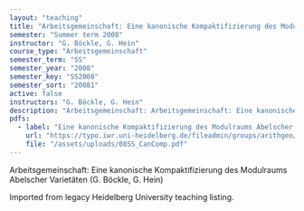 ```yaml
---
layout: "teaching"
title: "Arbeitsgemeinschaft: Eine kanonische Kompaktifizierung des Modulraums Abelscher Varietäten"
semester: "Summer term 2008"
instructor: "G. Böckle, G. Hein"
course_type: "Arbeitsgemeinschaft"
semester_term: "SS"
semester_year: "2008"
semester_key: "SS2008"
semester_sort: "20081"
active: false
instructors: "G. Böckle, G. Hein"
description: "Arbeitsgemeinschaft: Arbeitsgemeinschaft: Eine kanonische Kompaktifizierung des Modulraums Abelscher Varietäten"
pdfs:
  - label: "Eine kanonische Kompaktifizierung des Modulraums Abelscher Varietäten"
    url: "https://typo.iwr.uni-heidelberg.de/fileadmin/groups/arithgeo/templates/data/Hauptseminare/08SS_CanComp.pdf"
    file: "/assets/uploads/08SS_CanComp.pdf"
---
```


Arbeitsgemeinschaft: Eine kanonische Kompaktifizierung des Modulraums Abelscher Varietäten (G. Böckle, G. Hein)

Imported from legacy Heidelberg University teaching listing.